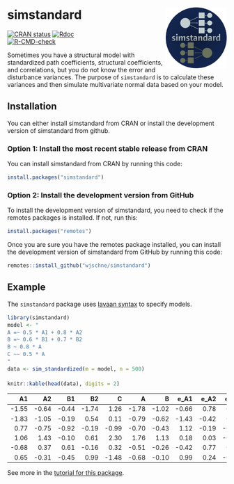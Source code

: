 
<!-- README.md is generated from README.Rmd. Please edit that file -->

# simstandard <img src="man/figures/logo.png" align="right" height="140/"/>

<!-- badges: start -->

[![CRAN
status](https://www.r-pkg.org/badges/version/simstandard)](https://cran.r-project.org/package=simstandard)
[![Rdoc](https://www.rdocumentation.org/badges/version/simstandard)](https://www.rdocumentation.org/packages/simstandard)  
[![R-CMD-check](https://github.com/wjschne/simstandard/workflows/R-CMD-check/badge.svg)](https://github.com/wjschne/simstandard/actions)
<!-- badges: end -->

Sometimes you have a structural model with standardized path
coefficients, structural coefficients, and correlations, but you do not
know the error and disturbance variances. The purpose of `simstandard`
is to calculate these variances and then simulate multivariate normal
data based on your model.

## Installation

You can either install simstandard from CRAN or install the development
version of simstandard from github.

### Option 1: Install the most recent stable release from CRAN

You can install simstandard from CRAN by running this code:

``` r
install.packages("simstandard")
```

### Option 2: Install the development version from GitHub

To install the development version of simstandard, you need to check if
the remotes packages is installed. If not, run this:

``` r
install.packages("remotes")
```

Once you are sure you have the remotes package installed, you can
install the development version of simstandard from GitHub by running
this code:

``` r
remotes::install_github("wjschne/simstandard")
```

## Example

The `simstandard` package uses [lavaan
syntax](https://lavaan.ugent.be/tutorial/syntax1.html) to specify
models.

``` r
library(simstandard)
model <- "
A =~ 0.5 * A1 + 0.8 * A2
B =~ 0.6 * B1 + 0.7 * B2
B ~ 0.8 * A
C ~~ 0.5 * A
"
data <- sim_standardized(m = model, n = 500)

knitr::kable(head(data), digits = 2)
```

|    A1 |    A2 |    B1 |    B2 |     C |     A |     B | e\_A1 | e\_A2 | e\_B1 | e\_B2 |  d\_B |
|------:|------:|------:|------:|------:|------:|------:|------:|------:|------:|------:|------:|
| -1.55 | -0.64 | -0.44 | -1.74 |  1.26 | -1.78 | -1.02 | -0.66 |  0.78 |  0.17 | -1.03 |  0.41 |
| -1.83 | -1.05 | -0.19 |  0.54 |  0.11 | -0.79 | -0.62 | -1.43 | -0.42 |  0.18 |  0.97 |  0.01 |
|  0.77 | -0.75 | -0.92 | -0.19 | -0.99 | -0.70 | -0.43 |  1.12 | -0.19 | -0.66 |  0.11 |  0.12 |
|  1.06 |  1.43 | -0.10 |  0.61 |  2.30 |  1.76 |  1.13 |  0.18 |  0.03 | -0.77 | -0.17 | -0.28 |
| -0.68 |  0.37 |  0.61 | -0.16 |  0.32 | -0.51 | -0.26 | -0.42 |  0.77 |  0.77 |  0.02 |  0.14 |
|  0.65 | -0.31 | -0.45 |  0.99 | -1.48 | -0.68 | -0.10 |  0.99 |  0.24 | -0.39 |  1.06 |  0.45 |

See more in the [tutorial for this
package](https://wjschne.github.io/simstandard//articles/simstandard_tutorial.html).

